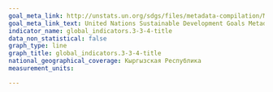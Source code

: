```yaml
---
goal_meta_link: http://unstats.un.org/sdgs/files/metadata-compilation/Metadata-Goal-3.pdf
goal_meta_link_text: United Nations Sustainable Development Goals Metadata (pdf 865kB)
indicator_name: global_indicators.3-3-4-title
data_non_statistical: false
graph_type: line
graph_title: global_indicators.3-3-4-title
national_geographical_coverage: Кыргызская Республика
measurement_units: 

---
```

